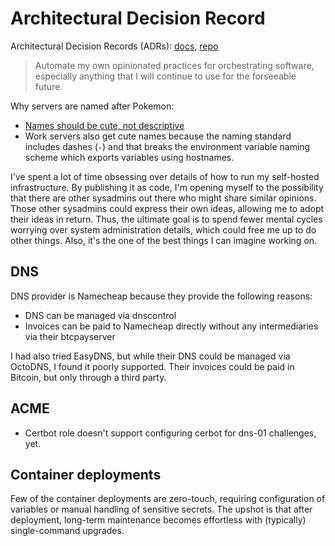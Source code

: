 # Architectural Decision Record

Architectural Decision Records (ADRs): [docs](https://adr.github.io/), [repo](https://github.com/joelparkerhenderson/architecture-decision-record)

> Automate my own opinionated practices for orchestrating software, especially anything that I will continue to use for the forseeable future.

Why servers are named after Pokemon:

- [Names should be cute, not descriptive](https://news.ycombinator.com/item?id=34320517)
- Work servers also get cute names because the naming standard includes dashes (`-`) and that breaks the environment variable naming scheme which exports variables using hostnames.


I've spent a lot of time obsessing over details of how to run my self-hosted infrastructure. By publishing it as code, I'm opening myself to the possibility that there are other sysadmins out there who might share similar opinions. Those other sysadmins could express their own ideas, allowing me to adopt their ideas in return. Thus, the ultimate goal is to spend fewer mental cycles worrying over system administration details, which could free me up to do other things. Also, it's the one of the best things I can imagine working on.

## DNS

DNS provider is Namecheap because they provide the following reasons:

* DNS can be managed via dnscontrol
* Invoices can be paid to Namecheap directly without any intermediaries via their btcpayserver

I had also tried EasyDNS, but while their DNS could be managed via OctoDNS, I found it poorly supported. Their invoices could be paid in Bitcoin, but only through a third party.

## ACME

* Certbot role doesn't support configuring cerbot for dns-01 challenges, yet.

## Container deployments

Few of the container deployments are zero-touch, requiring configuration of variables or manual handling of sensitive secrets. The upshot is that after deployment, long-term maintenance becomes effortless with (typically) single-command upgrades.